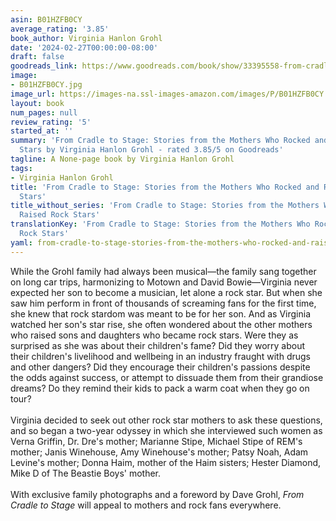 ```yaml
---
asin: B01HZFB0CY
average_rating: '3.85'
book_author: Virginia Hanlon Grohl
date: '2024-02-27T00:00:00-08:00'
draft: false
goodreads_link: https://www.goodreads.com/book/show/33395558-from-cradle-to-stage
image:
- B01HZFB0CY.jpg
image_url: https://images-na.ssl-images-amazon.com/images/P/B01HZFB0CY.01._SCLZZZZZZZ.jpg
layout: book
num_pages: null
review_rating: '5'
started_at: ''
summary: 'From Cradle to Stage: Stories from the Mothers Who Rocked and Raised Rock
  Stars by Virginia Hanlon Grohl - rated 3.85/5 on Goodreads'
tagline: A None-page book by Virginia Hanlon Grohl
tags:
- Virginia Hanlon Grohl
title: 'From Cradle to Stage: Stories from the Mothers Who Rocked and Raised Rock
  Stars'
title_without_series: 'From Cradle to Stage: Stories from the Mothers Who Rocked and
  Raised Rock Stars'
translationKey: 'From Cradle to Stage: Stories from the Mothers Who Rocked and Raised
  Rock Stars'
yaml: from-cradle-to-stage-stories-from-the-mothers-who-rocked-and-raised-rock-stars
---
```


While the Grohl family had always been musical—the family sang together on long car trips, harmonizing to Motown and David Bowie—Virginia never expected her son to become a musician, let alone a rock star. But when she saw him perform in front of thousands of screaming fans for the first time, she knew that rock stardom was meant to be for her son. And as Virginia watched her son's star rise, she often wondered about the other mothers who raised sons and daughters who became rock stars. Were they as surprised as she was about their children's fame? Did they worry about their children's livelihood and wellbeing in an industry fraught with drugs and other dangers? Did they encourage their children's passions despite the odds against success, or attempt to dissuade them from their grandiose dreams? Do they remind their kids to pack a warm coat when they go on tour?<br /><br />Virginia decided to seek out other rock star mothers to ask these questions, and so began a two-year odyssey in which she interviewed such women as Verna Griffin, Dr. Dre's mother; Marianne Stipe, Michael Stipe of REM's mother; Janis Winehouse, Amy Winehouse's mother; Patsy Noah, Adam Levine's mother; Donna Haim, mother of the Haim sisters; Hester Diamond, Mike D of The Beastie Boys' mother. <br /><br />With exclusive family photographs and a foreword by Dave Grohl, <em>From Cradle to Stage</em> will appeal to mothers and rock fans everywhere.